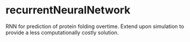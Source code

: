 # recurrentNeuralNetwork
RNN for prediction of protein folding overtime. Extend upon simulation to provide a less computationally costly solution.
